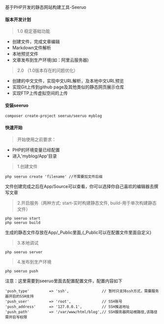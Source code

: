 
基于PHP开发的静态网站构建工具-Seeruo

#### 版本开发计划
> 1.0 稳定基础功能
* 创建文件，完成文章编辑
* Markdown文件解析
* 本地预览文件
* 文章发布到生产环境(如：阿里云服务器)

> 2.0 （1.0版本存在的问题优化）
* 创建的中文文件，实现中文URL解析，及本地中文URL预览
* 实现Git上传到github page及其他类似的静态网页展示仓库
* 实现FTP上传虚拟空间的上传

#### 安装seeruo
```language-shell
composer create-project seeruo/seeruo myblog
```

#### 快速开始
> 开始使用之前要求：
* PHP的环境变量已经配置
* 进入'myblog/App'目录

> 1.创建文件
```language-shell
php seeruo create 'filename' //不需要加文件后缀
```
文件创建完成之后在App/Source可以查看，你可以选择你自己喜欢的编辑器去撰写文章

> 2.开启服务（两种方式: start-实时构建静态文件, build-用于单次构建静态文件）
```language-shell
php seeruo start
php seeruo build
```
生成的静态文件存放在App/_Public里面,(_Public可以在配置文件里面自定义)


> 3.本地调试
```language-shell
php seeruo server
```

> 4.发布到生产环境
```language-shell
php seeruo push
```
注意：这里需要到seeruo里面去配置配置文件，配置内容如下
```language-php
'push_type'         => 'ssh',               // 暂时只支持ssh方式，需要服务器开启的SSH支持
'push_user'         => 'root',              // SSH账号
'push_address'      => '127.0.0.1',         // SSH推送地址
'push_path'         => '/var/www/html/blog',// SSH服务器网站根路径,该路径需开启写权限
```


